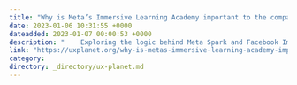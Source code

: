 ```yaml
---
title: "Why is Meta’s Immersive Learning Academy important to the company?"
date: 2023-01-06 10:31:55 +0000
dateadded: 2023-01-07 00:00:53 +0000
description: "    Exploring the logic behind Meta Spark and Facebook Immersive Learning Academy  Continue reading on UX Planet »  "
link: "https://uxplanet.org/why-is-metas-immersive-learning-academy-important-to-the-company-f391d1a07612?source=rss----819cc2aaeee0---4"
category:
directory: _directory/ux-planet.md
---
```

